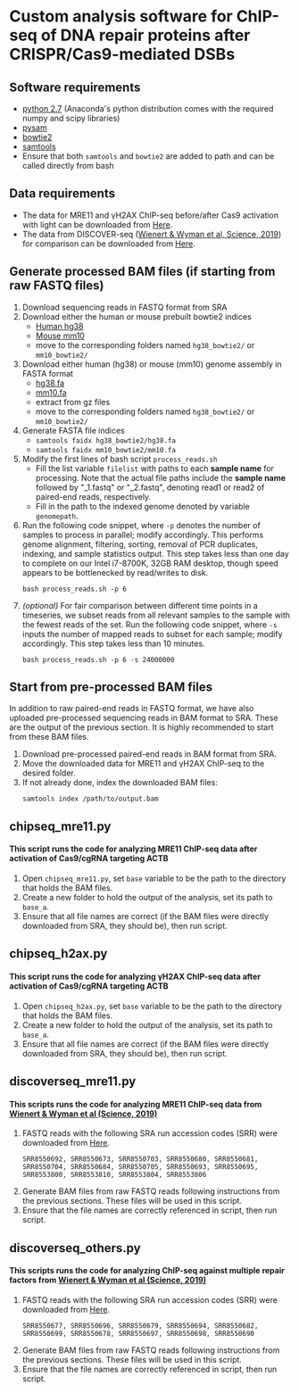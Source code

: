 Custom analysis software for ChIP-seq of DNA repair proteins after CRISPR/Cas9-mediated DSBs
====

## Software requirements
- [python 2.7](https://www.anaconda.com/distribution/) (Anaconda's python distribution comes with the required numpy and scipy libraries)
- [pysam](https://pysam.readthedocs.io/en/latest/installation.html)
- [bowtie2](http://bowtie-bio.sourceforge.net/bowtie2/index.shtml)
- [samtools](http://www.htslib.org/download/)
- Ensure that both `samtools` and `bowtie2` are added to path and can be called directly from bash

## Data requirements
- The data for MRE11 and γH2AX ChIP-seq before/after Cas9 activation with light can be downloaded from [Here](https://www.ncbi.nlm.nih.gov/bioproject/PRJNA609749).
- The data from DISCOVER-seq ([Wienert & Wyman et al, Science, 2019](https://www.ncbi.nlm.nih.gov/pubmed/31000663)) for comparison can be downloaded from [Here](https://www.ncbi.nlm.nih.gov/bioproject/PRJNA509652).

## Generate processed BAM files (if starting from raw FASTQ files)
1. Download sequencing reads in FASTQ format from SRA
2. Download either the human or mouse prebuilt bowtie2 indices
    - [Human hg38](ftp://ftp.ncbi.nlm.nih.gov/genomes/archive/old_genbank/Eukaryotes/vertebrates_mammals/Homo_sapiens/GRCh38/seqs_for_alignment_pipelines/GCA_000001405.15_GRCh38_no_alt_analysis_set.fna.bowtie_index.tar.gz)
    - [Mouse mm10](ftp://ftp.ccb.jhu.edu/pub/data/bowtie2_indexes/mm10.zip)
    - move to the corresponding folders named `hg38_bowtie2/` or `mm10_bowtie2/`
3. Download either human (hg38) or mouse (mm10) genome assembly in FASTA format
    - [hg38.fa](https://hgdownload.cse.ucsc.edu/goldenpath/hg38/bigZips/hg38.fa.gz)
    - [mm10.fa](http://hgdownload.cse.ucsc.edu/goldenPath/mm10/bigZips/mm10.fa.gz)
    - extract from gz files
    - move to the corresponding folders named `hg38_bowtie2/` or `mm10_bowtie2/`
4. Generate FASTA file indices
    - `samtools faidx hg38_bowtie2/hg38.fa`
    - `samtools faidx mm10_bowtie2/mm10.fa`
5. Modify the first lines of bash script `process_reads.sh`
    - Fill the list variable `filelist` with paths to each **sample name** for processing. Note that the actual file paths include the **sample name** followed by "\_1.fastq" or "\_2.fastq", denoting read1 or read2 of paired-end reads, respectively.
    - Fill in the path to the indexed genome denoted by variable `genomepath`.
6. Run the following code snippet, where `-p` denotes the number of samples to process in parallel; modify accordingly. This performs genome alignment, filtering, sorting, removal of PCR duplicates, indexing, and sample statistics output. This step takes less than one day to complete on our Intel i7-8700K, 32GB RAM desktop, though speed appears to be bottlenecked by read/writes to disk.
    ```
    bash process_reads.sh -p 6
    ```
7. *(optional)* For fair comparison between different time points in a timeseries, we subset reads from all relevant samples to the sample with the fewest reads of the set. Run the following code snippet, where `-s` inputs the number of mapped reads to subset for each sample; modify accordingly. This step takes less than 10 minutes.
    ```
    bash process_reads.sh -p 6 -s 24000000
    ```

## Start from pre-processed BAM files
In addition to raw paired-end reads in FASTQ format, we have also uploaded pre-processed sequencing reads in BAM format to SRA. These are the output of the previous section. It is highly recommended to start from these BAM files.
1. Download pre-processed paired-end reads in BAM format from SRA.
2. Move the downloaded data for MRE11 and γH2AX ChIP-seq to the desired folder.
3. If not already done, index the downloaded BAM files:
    ```
    samtools index /path/to/output.bam
    ```

## chipseq_mre11.py
#### This script runs the code for analyzing MRE11 ChIP-seq data after activation of Cas9/cgRNA targeting ACTB
1. Open `chipseq_mre11.py`, set `base` variable to be the path to the directory that holds the BAM files.
2. Create a new folder to hold the output of the analysis, set its path to `base_a`.
3. Ensure that all file names are correct (if the BAM files were directly downloaded from SRA, they should be), then run script.

## chipseq_h2ax.py
#### This script runs the code for analyzing γH2AX ChIP-seq data after activation of Cas9/cgRNA targeting ACTB
1. Open `chipseq_h2ax.py`, set `base` variable to be the path to the directory that holds the BAM files.
2. Create a new folder to hold the output of the analysis, set its path to `base_a`.
3. Ensure that all file names are correct (if the BAM files were directly downloaded from SRA, they should be), then run script.

## discoverseq_mre11.py
#### This scripts runs the code for analyzing MRE11 ChIP-seq data from [Wienert & Wyman et al (Science, 2019)](https://www.ncbi.nlm.nih.gov/pubmed/31000663)
1. FASTQ reads with the following SRA run accession codes (SRR) were downloaded from [Here](https://www.ncbi.nlm.nih.gov/bioproject/PRJNA509652).
    ```
    SRR8550692, SRR8550673, SRR8550703, SRR8550680, SRR8550681, SRR8550704, SRR8550684, SRR8550705, SRR8550693, SRR8550695, SRR8553800, SRR8553810, SRR8553804, SRR8553806
    ```
2. Generate BAM files from raw FASTQ reads following instructions from the previous sections. These files will be used in this script.
3. Ensure that the file names are correctly referenced in script, then run script.

## discoverseq_others.py
#### This scripts runs the code for analyzing ChIP-seq against multiple repair factors from [Wienert & Wyman et al (Science, 2019)](https://www.ncbi.nlm.nih.gov/pubmed/31000663)
1. FASTQ reads with the following SRA run accession codes (SRR) were downloaded from [Here](https://www.ncbi.nlm.nih.gov/bioproject/PRJNA509652).
    ```
    SRR8550677, SRR8550696, SRR8550679, SRR8550694, SRR8550682, SRR8550699, SRR8550678, SRR8550697, SRR8550698, SRR8550690
    ```
2. Generate BAM files from raw FASTQ reads following instructions from the previous sections. These files will be used in this script.
3. Ensure that the file names are correctly referenced in script, then run script.
